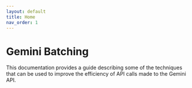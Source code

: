 ```yaml
---
layout: default
title: Home
nav_order: 1
---
```


# Gemini Batching

This documentation provides a guide describing some of the techniques that can be used to improve the efficiency of API calls made to the Gemini API.